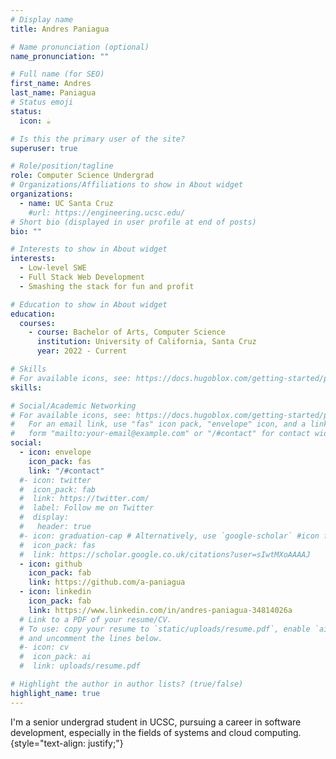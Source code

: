 ```yaml
---
# Display name
title: Andres Paniagua

# Name pronunciation (optional)
name_pronunciation: ""

# Full name (for SEO)
first_name: Andres
last_name: Paniagua
# Status emoji
status:
  icon: ☕️

# Is this the primary user of the site?
superuser: true

# Role/position/tagline
role: Computer Science Undergrad
# Organizations/Affiliations to show in About widget
organizations:
  - name: UC Santa Cruz
    #url: https://engineering.ucsc.edu/
# Short bio (displayed in user profile at end of posts)
bio: ""

# Interests to show in About widget
interests:
  - Low-level SWE
  - Full Stack Web Development
  - Smashing the stack for fun and profit

# Education to show in About widget
education:
  courses:
    - course: Bachelor of Arts, Computer Science
      institution: University of California, Santa Cruz
      year: 2022 - Current

# Skills
# For available icons, see: https://docs.hugoblox.com/getting-started/page-builder/#icons
skills:

# Social/Academic Networking
# For available icons, see: https://docs.hugoblox.com/getting-started/page-builder/#icons
#   For an email link, use "fas" icon pack, "envelope" icon, and a link in the
#   form "mailto:your-email@example.com" or "/#contact" for contact widget.
social:
  - icon: envelope
    icon_pack: fas
    link: "/#contact"
  #- icon: twitter
  #  icon_pack: fab
  #  link: https://twitter.com/
  #  label: Follow me on Twitter
  #  display:
  #   header: true
  #- icon: graduation-cap # Alternatively, use `google-scholar` #icon from `ai` icon pack
  #  icon_pack: fas
  #  link: https://scholar.google.co.uk/citations?user=sIwtMXoAAAAJ
  - icon: github
    icon_pack: fab
    link: https://github.com/a-paniagua
  - icon: linkedin
    icon_pack: fab
    link: https://www.linkedin.com/in/andres-paniagua-34814026a
  # Link to a PDF of your resume/CV.
  # To use: copy your resume to `static/uploads/resume.pdf`, enable `ai` icons in `params.yaml`,
  # and uncomment the lines below.
  #- icon: cv
  #  icon_pack: ai
  #  link: uploads/resume.pdf

# Highlight the author in author lists? (true/false)
highlight_name: true
---
```


I'm a senior undergrad student in UCSC, pursuing a career in software development, especially in the fields of systems and cloud computing.
{style="text-align: justify;"}
